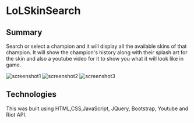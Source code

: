 # LoLSkinSearch

## Summary
Search or select a champion and it will display all the available skins of that champion. 
It will show the champion's history along with their splash art for the skin and also a youtube video for it to show you what it will look like in game.

![screenshot1](https://cloud.githubusercontent.com/assets/17520488/24471106/ec443162-1475-11e7-81cb-1f1eff8d3dda.png)
![screenshot2](https://cloud.githubusercontent.com/assets/17520488/24471089/e36fc344-1475-11e7-8bbb-b52851c7227e.png)
![screenshot3](https://cloud.githubusercontent.com/assets/17520488/24471097/e9e48e4e-1475-11e7-9066-3e1d8785357a.png)


## Technologies 
This was built using HTML,CSS,JavaScript, JQuery, Bootstrap, Youtube and Riot API.

